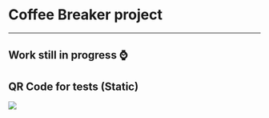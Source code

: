 # Coffee Breaker project
____ 
## Work still in progress :watch:

## QR Code for tests (Static)
![](https://raw.githubusercontent.com/kerusey/CoffeeBreaker/master/Schemes/QRCode_static.jpg)
